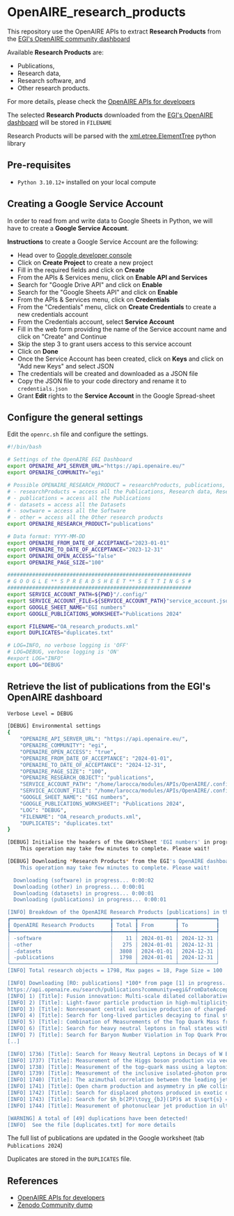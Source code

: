 # OpenAIRE_research_products
This repository use the OpenAIRE APIs to extract **Research Products** from the [EGI's OpenAIRE community dashboard](https://egi.openaire.eu/)

Available **Research Products** are: 
- Publications,
- Research data,
- Research software, and
- Other research products.

For more details, please check the [OpenAIRE APIs for developers](https://egi.openaire.eu/develop)

The selected **Research Products** downloaded from the [EGI's OpenAIRE dashboard](https://egi.openaire.eu/) will be stored in `FILENAME`

Research Products will be parsed with the [xml.etree.ElementTree](https://docs.python.org/3/library/xml.etree.elementtree.html) python library

## Pre-requisites
* `Python 3.10.12+` installed on your local compute

## Creating a Google Service Account

In order to read from and write data to Google Sheets in Python,
we will have to create a **Google Service Account**.

**Instructions** to create a Google Service Account are the following:

* Head over to [Google developer console](https://console.cloud.google.com/)
* Click on **Create Project** to create a new project
* Fill in the required fields and click on **Create**
* From the APIs & Services menu, click on **Enable API and Services**
* Search for "Google Drive API" and click on **Enable**
* Search for the "Google Sheets API" and click on **Enable**
* From the APIs & Services menu, click on **Credentials**
* From the "Credentials" menu, click on **Create Credentials** to create a new credentials account
* From the Credentials account, select **Service Account**
* Fill in the web form providing the name of the Service account name and click on "Create" and Continue
* Skip the step 3 to grant users access to this service account
* Click on **Done**
* Once the Service Account has been created, click on **Keys** and click on "Add new Keys" and select JSON
* The credentials will be created and downloaded as a JSON file
* Copy the JSON file to your code directory and rename it to `credentials.json`
* Grant **Edit** rights to the **Service Account** in the Google Spread-sheet

## Configure the general settings
Edit the `openrc.sh` file and configure the settings.

```bash
#!/bin/bash

# Settings of the OpenAIRE EGI Dashboard
export OPENAIRE_API_SERVER_URL="https://api.openaire.eu/"
export OPENAIRE_COMMUNITY="egi"

# Possible OPENAIRE_RESEARCH_PRODUCT = researchProducts, publications, datasets, software, other
# - researchProducts = access all the Publications, Research data, Research software, Other research products
# - publications = access all the Publications
# - datasets = access all the Datasets
# - sowtware = access all the Software
# - other = access all the Other research products
export OPENAIRE_RESEARCH_PRODUCT="publications"

# Data format: YYYY-MM-DD
export OPENAIRE_FROM_DATE_OF_ACCEPTANCE="2023-01-01"
export OPENAIRE_TO_DATE_OF_ACCEPTANCE="2023-12-31"   
export OPENAIRE_OPEN_ACCESS="false"
export OPENAIRE_PAGE_SIZE="100"

###########################################################
# G O O G L E ** S P R E A D S H E E T ** S E T T I N G S #
###########################################################
export SERVICE_ACCOUNT_PATH=${PWD}"/.config/"
export SERVICE_ACCOUNT_FILE=${SERVICE_ACCOUNT_PATH}"service_account.json"
export GOOGLE_SHEET_NAME="EGI numbers"
export GOOGLE_PUBLICATIONS_WORKSHEET="Publications 2024"

export FILENAME="OA_research_products.xml"
export DUPLICATES="duplicates.txt"

# LOG=INFO, no verbose logging is 'OFF'
# LOG=DEBUG, verbose logging is 'ON'
#export LOG="INFO"
export LOG="DEBUG"
```

## Retrieve the list of publications from the EGI's OpenAIRE dashboard
```bash
Verbose Level = DEBUG

[DEBUG] Environmental settings
{
    "OPENAIRE_API_SERVER_URL": "https://api.openaire.eu/",
    "OPENAIRE_COMMUNITY": "egi",
    "OPENAIRE_OPEN_ACCESS": "true",
    "OPENAIRE_FROM_DATE_OF_ACCEPTANCE": "2024-01-01",
    "OPENAIRE_TO_DATE_OF_ACCEPTANCE": "2024-12-31",
    "OPENAIRE_PAGE_SIZE": "100",
    "OPENAIRE_RESEARCH_OBJECT": "publications",
    "SERVICE_ACCOUNT_PATH": "/home/larocca/modules/APIs/OpenAIRE/.config/",
    "SERVICE_ACCOUNT_FILE": "/home/larocca/modules/APIs/OpenAIRE/.config/service_account.json",
    "GOOGLE_SHEET_NAME": "EGI numbers",
    "GOOGLE_PUBLICATIONS_WORKSHEET": "Publications 2024",
    "LOG": "DEBUG",
    "FILENAME": "OA_research_products.xml",
    "DUPLICATES": "duplicates.txt"
}

[DEBUG] Initialise the headers of the GWorkSheet 'EGI numbers' in progress...
	This operation may take few minutes to complete. Please wait!

[DEBUG] Downloading *Research Products* from the EGI's OpenAIRE dashboard in progress
	This operation may take few minutes to complete. Please wait!

  Downloading (software) in progress... 0:00:02
  Downloading (other) in progress... 0:00:01
  Downloading (datasets) in progress... 0:00:01
  Downloading (publications) in progress... 0:00:01

[INFO] Breakdown of the OpenAIRE Research Products [publications] in the reporting period
┏━━━━━━━━━━━━━━━━━━━━━━━━━━━━━━━━┳━━━━━━━┳━━━━━━━━━━━━┳━━━━━━━━━━━━┓
┃ OpenAIRE Research Products     ┃ Total ┃ From       ┃ To         ┃
┡━━━━━━━━━━━━━━━━━━━━━━━━━━━━━━━━╇━━━━━━━╇━━━━━━━━━━━━╇━━━━━━━━━━━━┩
│ -software                      │    11 │ 2024-01-01 │ 2024-12-31 │
│ -other                         │   275 │ 2024-01-01 │ 2024-12-31 │
│ -datasets                      │  3808 │ 2024-01-01 │ 2024-12-31 │
│ -publications                  │  1798 │ 2024-01-01 │ 2024-12-31 │
└────────────────────────────────┴───────┴────────────┴────────────┘
[INFO] Total research objects = 1798, Max pages = 18, Page Size = 100

[INFO] Downloading [RO: publications] *100* from page [1] in progress...
https://api.openaire.eu/search/publications?community=egi&fromDateAccepted=2024-01-01&toDateAccepted=2024-12-31&page=1&size=100&sortBy=resultdateofacceptance,descending
[INFO] 1) [Title]: Fusion innovation: Multi-scale dilated collaborative model of ConvNeXt and MSDA for fault diagnosis [..], [Authors]: Fulei Chu, [Publisher]: Elsevier BV, [Date]: 2024-12-01
[INFO] 2) [Title]: Light-favor particle production in high-multiplicity pp collisions at √s = 13 TeV as a function of transverse spherocity [..], [Authors]: Virta, Maxim Mikael Olavi, [Publisher]: Springer, [Date]: 2024-11-08
[INFO] 3) [Title]: Nonresonant central exclusive production of charged-hadron pairs in proton-proton collisions at √ = 13  TeV [..], [Authors]: Petrow, H., [Publisher]: American Physical Society (APS), [Date]: 2024-11-08
[INFO] 4) [Title]: Search for long-lived particles decaying to final states with a pair of muons in proton-proton collisions at √s = 13.6 TeV [..], [Authors]: Petrow, H., [Publisher]: Springer, [Date]: 2024-11-08
[INFO] 5) [Title]: Combination of Measurements of the Top Quark Mass from Data Collected by the ATLAS and CMS Experiments at √=7 and 8 TeV [..], [Authors]: Tuuva, T., [Publisher]: American Physical Society (APS), [Date]: 2024-11-07
[INFO] 6) [Title]: Search for heavy neutral leptons in fnal states with electrons, muons, and hadronically decaying tau leptons in proton-proton collisions at √s = 13 Te [..], [Authors]: Petrow, H., [Publisher]: Springer, [Date]: 2024-11-06
[INFO] 7) [Title]: Search for Baryon Number Violation in Top Quark Production and Decay Using Proton-Proton Collisions at √=13  TeV [..], [Authors]: Petrow, H., [Publisher]: American Physical Society (APS), [Date]: 2024-11-06
[..]

[INFO] 1736) [Title]: Search for Heavy Neutral Leptons in Decays of W Bosons Using a Dilepton Displaced Vertex in sqrt[s]=13  TeV pp Collisions with the ATLAS Detector [..], [Authors]: ATLAS Collaboration, [Publisher]: American Physical Society (APS), [Date]: 2024-01-01
[INFO] 1737) [Title]: Measurement of the Higgs boson production via vector boson fusion and its decay into bottom quarks in proton-proton collisions at √s = 13TeV [..], [Authors]: et al., [Publisher]: ETH Zurich, [Date]: 2024-01-01
[INFO] 1738) [Title]: Measurement of the top-quark mass using a leptonic invariant mass in $pp$ collisions at $\sqrt{s}=13~\textrm{TeV}$ with the ATLAS detector [..], [Authors]: Aguilar-Saavedra, J. A., [Publisher]: ETH Zurich, [Date]: 2024-01-01
[INFO] 1739) [Title]: Measurement of the inclusive isolated-photon production cross section in pp collisions at $\sqrt{s}$ = 13 TeV [..], [Authors]: ALICE Collaboration, [Publisher]: arXiv, [Date]: 2024-01-01
[INFO] 1740) [Title]: The azimuthal correlation between the leading jet and the scattered lepton in deep inelastic scattering at HERA [..], [Authors]: ZEUS Collaboration, [Publisher]: Deutsches Elektronen-Synchrotron, DESY, Hamburg, [Date]: 2024-01-01
[INFO] 1741) [Title]: Open charm production and asymmetry in pNe collisions at √sNN=68.5GeV [..], [Authors]: LHCb Collaboration, [Publisher]: Springer, [Date]: 2024-01-01
[INFO] 1742) [Title]: Search for displaced photons produced in exotic decays of the Higgs boson using 13 TeV pp collisions with the ATLAS detector [..], [Authors]: ATLAS Collaboration, [Publisher]: American Physical Society (APS), [Date]: 2024-01-01
[INFO] 1743) [Title]: Search for $h_b(2P)\toγχ_{bJ}(1P)$ at $\sqrt{s} = 10.860$ GeV [..], [Authors]: Yuan, L., [Publisher]: arXiv, [Date]: 2024-01-01
[INFO] 1744) [Title]: Measurement of photonuclear jet production in ultra-peripheral Pb+Pb collisions at $\sqrt{s_{\text{NN}}} = 5.02$ TeV with the ATLAS detector [..], [Authors]: ATLAS Collaboration, [Publisher]: arXiv, [Date]: 2024-01-01

[WARNING] A total of [49] duplications have been detected!
[INFO]  See the file [duplicates.txt] for more details
```

The full list of publications are updated in the Google worksheet (tab `Publications 2024`)

Duplicates are stored in the `DUPLICATES` file.

## References

* [OpenAIRE APIs for developers](https://egi.openaire.eu/develop)
* [Zenodo Community dump](https://zenodo.org/records/10521976)
  

